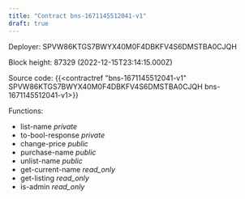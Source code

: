 ```yaml
---
title: "Contract bns-1671145512041-v1"
draft: true
---
```

Deployer: SPVW86KTGS7BWYX40M0F4DBKFV4S6DMSTBA0CJQH


 



Block height: 87329 (2022-12-15T23:14:15.000Z)

Source code: {{<contractref "bns-1671145512041-v1" SPVW86KTGS7BWYX40M0F4DBKFV4S6DMSTBA0CJQH bns-1671145512041-v1>}}

Functions:

* list-name _private_
* to-bool-response _private_
* change-price _public_
* purchase-name _public_
* unlist-name _public_
* get-current-name _read_only_
* get-listing _read_only_
* is-admin _read_only_

